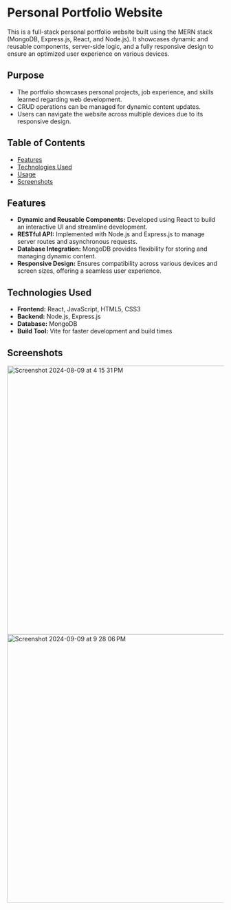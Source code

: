 # Personal Portfolio Website

This is a full-stack personal portfolio website built using the MERN stack (MongoDB, Express.js, React, and Node.js). It showcases dynamic and reusable components, server-side logic, and a fully responsive design to ensure an optimized user experience on various devices.

## Purpose
- The portfolio showcases personal projects, job experience, and skills learned regarding web development.
- CRUD operations can be managed for dynamic content updates.
- Users can navigate the website across multiple devices due to its responsive design.


## Table of Contents
- [Features](#features)
- [Technologies Used](#technologies-used)
- [Usage](#usage)
- [Screenshots](#screenshots)

## Features
- **Dynamic and Reusable Components:** Developed using React to build an interactive UI and streamline development.
- **RESTful API:** Implemented with Node.js and Express.js to manage server routes and asynchronous requests.
- **Database Integration:** MongoDB provides flexibility for storing and managing dynamic content.
- **Responsive Design:** Ensures compatibility across various devices and screen sizes, offering a seamless user experience.

## Technologies Used
- **Frontend:** React, JavaScript, HTML5, CSS3
- **Backend:** Node.js, Express.js
- **Database:** MongoDB
- **Build Tool:** Vite for faster development and build times

## Screenshots
<img width="624" alt="Screenshot 2024-08-09 at 4 15 31 PM" src="https://github.com/user-attachments/assets/a2beb4df-1876-47c4-b0bc-29a6c7923506">
<img width="624" alt="Screenshot 2024-09-09 at 9 28 06 PM" src="https://github.com/user-attachments/assets/dd4cce16-3bfb-4bd8-908b-00bd35f133cd">


